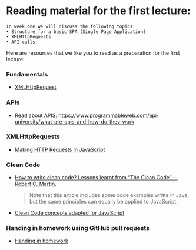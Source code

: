 # Reading material for the first lecture:

```
In week one we will discuss the following topics:
• Structure for a basic SPA (Single Page Application)
• XMLHttpRequests
• API calls
```

Here are resources that we like you to read as a preparation for the first lecture:

### Fundamentals

- [XMLHttpRequest](../../../../fundamentals/blob/master/fundamentals/XMLHttpRequest.md)

### APIs

- Read about APIS: https://www.programmableweb.com/api-university/what-are-apis-and-how-do-they-work

### XMLHttpRequests

- [Making HTTP Requests in JavaScript](https://www.kirupa.com/html5/making_http_requests_js.htm)

### Clean Code

- [How to write clean code? Lessons learnt from “The Clean Code” — Robert C. Martin](https://medium.com/mindorks/how-to-write-clean-code-lessons-learnt-from-the-clean-code-robert-c-martin-9ffc7aef870c).

  > Note that this article includes some code examples writte in Java, but the same principles can equally be applied to JavaScript.

- [Clean Code concepts adapted for JavaScript](https://github.com/ryanmcdermott/clean-code-javascript)

### Handing in homework using GitHub pull requests

- [Handing in homework](https://github.com/FooCoding/fundamentals/blob/master/fundamentals/homework_pr.md)
